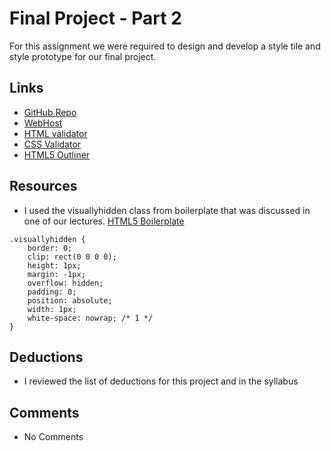 # Final Project - Part 2
For this assignment we were required to design and develop a style tile and style prototype for our final project.

## Links
* [GitHub Repo](https://github.com/vp811/project_final2_vasquez_efren)
* [WebHost](http://efrenvasquez.com/project_final2_vasquez_efren/)
* [HTML validator](https://validator.w3.org/nu/?doc=http%3A%2F%2Fefrenvasquez.com%2Fproject_final2_vasquez_efren%2F)
* [CSS Validator](https://jigsaw.w3.org/css-validator/validator?uri=http%3A%2F%2Fefrenvasquez.com%2Fproject_final2_vasquez_efren%2F&profile=css3&usermedium=all&warning=1&vextwarning=&lang=en)
* [HTML5 Outliner](https://gsnedders.html5.org/outliner/process.py?url=http%3A%2F%2Fefrenvasquez.com%2Fproject_final2_vasquez_efren%2F)

## Resources
* I used the visuallyhidden class from boilerplate that was discussed in one of our lectures. [HTML5 Boilerplate](https://github.com/h5bp/html5-boilerplate/blob/master/src/css/main.css#L107-L169)

```
.visuallyhidden {
    border: 0;
    clip: rect(0 0 0 0);
    height: 1px;
    margin: -1px;
    overflow: hidden;
    padding: 0;
    position: absolute;
    width: 1px;
    white-space: nowrap; /* 1 */
}
```

## Deductions
* I reviewed the list of deductions for this project and in the syllabus

## Comments
* No Comments
